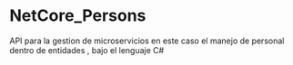 # NetCore_Persons
API para la gestion de microservicios en este caso el  manejo de personal dentro de entidades , bajo el lenguaje C#
